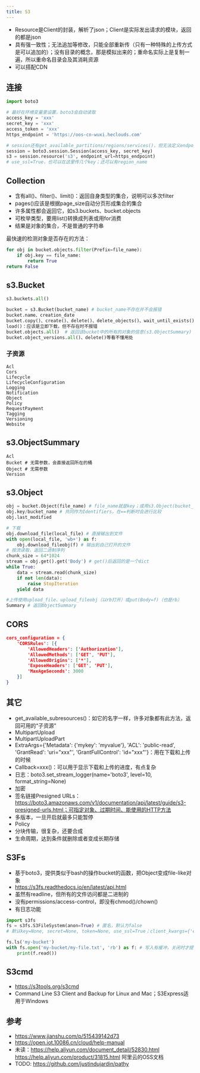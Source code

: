 ```yaml
---
title: S3
---
```


* Resource是Client的封装，解析了json；Client是实际发出请求的模块，返回的都是json
* 具有强一致性；无法追加等修改，只能全部重新传（只有一种特殊的上传方式是可以追加的）；没有目录的概念，那是模拟出来的；重命名实际上是复制一遍，所以重命名目录会及其消耗资源
* 可以搭配CDN

## 连接

```py
import boto3

# 最好在环境变量里设置，boto3会自动读取
access_key = 'xxx'
secret_key = 'xxx'
access_token = 'xxx'
https_endpoint = 'https://oos-cn-wuxi.heclouds.com'

# session还有get_available_partitions/regions/services()，但无法定义endpoint，只能用aws的
session = boto3.session.Session(access_key, secret_key)
s3 = session.resource('s3', endpoint_url=https_endpoint)
# use_ssl=True，也可以在这里传几个key；还可以有region_name
```

## Collection

* 含有all()、filter()、limit()：返回自身类型的集合，说明可以多次filter
* pages()应该是根据page_size自动分页形成集合的集合
* 许多属性都会返回它，如s3.buckets、bucket.objects
* 可枚举类型，要用list()转换成列表或用for消费
* 结果是对象的集合，不是普通的字符串

最快速的检测对象是否存在的方法：

```py
for obj in bucket.objects.filter(Prefix=file_name):
    if obj.key == file_name:
        return True
return False
```

## s3.Bucket

```py
s3.buckets.all()

bucket = s3.Bucket(bucket_name) # bucket_name不存在并不会报错
bucket.name、creation_date
bucket.copy()、create()、delete()、delete_objects()、wait_until_exists()
load()：应该是立即下载，但不存在时不报错
bucket.objects.all()  # 返回该bucket中的所有的对象的信息(s3.ObjectSummary)
bucket.object_versions.all()、delete()等看不懂用处
```

### 子资源

```
Acl
Cors
Lifecycle
LifecycleConfiguration
Logging
Notification
Object
Policy
RequestPayment
Tagging
Versioning
Website
```

## s3.ObjectSummary

```
Acl
Bucket # 无需参数，会直接返回所在的桶
Object # 无需参数
Version
```

## s3.Object

```py
obj = bucket.Object(file_name) # file_name就是key；或用s3.Object(bucket_name, file_name)
obj.key/bucket_name # 共同作为Identifiers，在==判断时会进行比较
obj.last_modified

# 下载
obj.download_file(local_file) # 直接输出到文件
with open(local_file, 'wb+') as f:
    obj.download_fileobj(f) # 输出到自己打开的文件
# 按流读取，返回二进制序列
chunk_size = 64*1024
stream = obj.get().get('Body') # get()后返回的是一个dict
while True:
    data = stream.read(chunk_size)
    if not len(data):
        raise StopIteration
    yield data

#上传使用upload_file、upload_fileobj（以rb打开）或put(Body=f)（也是rb）
Summary # 返回ObjectSummary
```

## CORS

```json
cors_configuration = {
    'CORSRules': [{
        'AllowedHeaders': ['Authorization'],
        'AllowedMethods': ['GET', 'PUT'],
        'AllowedOrigins': ['*'],
        'ExposeHeaders': ['GET', 'PUT'],
        'MaxAgeSeconds': 3000
    }]
}
```

## 其它

* get_available_subresources()：如它的名字一样，许多对象都有此方法，返回可用的“子资源”
* MultipartUpload
* MultipartUploadPart
* ExtraArgs={'Metadata': {'mykey': 'myvalue'}, 'ACL': 'public-read', 'GrantRead': 'uri="xxx"', 'GrantFullControl': 'id="xxx"'}：用在下载和上传的时候
* Callback=xxx()：可以用于显示下载和上传的进度，有点复杂
* 日志：boto3.set_stream_logger(name='boto3', level=10, format_string=None)
* 加密
* 签名链接Presigned URLs：https://boto3.amazonaws.com/v1/documentation/api/latest/guide/s3-presigned-urls.html；可指定对象、过期时间、能使用的HTTP方法
* 多版本，一旦开启就最多只能暂停
* Policy
* 分块传输，很复杂，还要合成
* 生命周期，达到条件就删除或者变成长期存储

## S3Fs

* 基于boto3，提供类似于bash的操作bucket的函数，把Object变成file-like对象
* https://s3fs.readthedocs.io/en/latest/api.html
* 虽然有readline，但所有的文件访问都是二进制的
* 没有permissions/access-control，即没有chmod()/chown()
* 有日志功能

```py
import s3fs
fs = s3fs.S3FileSystem(anon=True) # 匿名，默认为false
# 默认key=None, secret=None, token=None, use_ssl=True；client_kwargs={'endpoint_url': 'xxx'}

fs.ls('my-bucket')
with fs.open('my-bucket/my-file.txt', 'rb') as f: # 写入有缓冲，关闭时才提交
    print(f.read())
```

## S3cmd

* https://s3tools.org/s3cmd
* Command Line S3 Client and Backup for Linux and Mac；S3Express适用于Windows

## 参考

* https://www.jianshu.com/p/515439142d73
* https://open.iot.10086.cn/cloud/help-manual
* 未读：https://help.aliyun.com/document_detail/52830.html https://help.aliyun.com/product/31815.html 阿里云的OSS文档
* TODO: https://github.com/justindujardin/pathy
